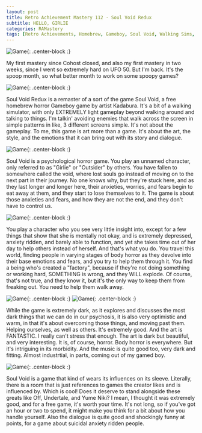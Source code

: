 ```yaml
---
layout: post
title: Retro Achievement Mastery 112 - Soul Void Redux
subtitle: HELLO, GIRLIE
categories: RAMastery
tags: [Retro Achievements, Homebrew, Gameboy, Soul Void, Walking Sims, Horror, Reviews]
---
```




![Game](https://imgur.com/HrhX2nN.png){: .center-block :}

My first mastery since Cohost closed, and also my first mastery in two weeks, since I went so extremely hard on UFO 50. But I'm back. It's the spoop month, so what better month to work on some spoopy games?


![Game](https://imgur.com/QKNTdRe.png){: .center-block :}

Soul Void Redux is a remaster of a sort of the game Soul Void, a free homebrew horror Gameboy game by artist Kadabura. It's a bit of a walking simulator, with only EXTREMELY light gameplay beyond walking around and talking to things. I'm talkin' avoiding enemies that walk across the screen in simple patterns in like, 3 different screens simple. It's not about the gameplay. To me, this game is art more than a game. It's about the art, the style, and the emotions that it can bring out with its story and dialogue.

![Game](https://imgur.com/d5LwlWw.png){: .center-block :}

Soul Void is a psychological horror game. You play an unnamed character, only referred to as "Girlie" or "Outsider" by others. You have fallen to somewhere called the void, where lost souls go instead of moving on to the next part in their journey. No one knows why, but they're stuck here, and as they last longer and longer here, their anxieties, worries, and fears begin to eat away at them, and they start to lose themselves to it. The game is about those anxieties and fears, and how they are not the end, and they don't have to control us.

![Game](https://imgur.com/bxP3X2d.png){: .center-block :}

You play a character who you see very little insight into, except for a few things that show that she is mentally not okay, and is extremely depressed, anxiety ridden, and barely able to function, and yet she takes time out of her day to help others instead of herself. And that's what you do. You travel this world, finding people in varying stages of body horror as they devolve into their base emotions and fears, and you try to help them through it. You find a being who's created a "factory", because if they're not doing something or working hard, SOMETHING is wrong, and they WILL explode. Of course, that's not true, and they know it, but it's the only way to keep them from freaking out. You need to help them walk away.

![Game](https://imgur.com/JdI5QXf.png){: .center-block :}
![Game](https://imgur.com/JpNywOC.png){: .center-block :}

While the game is extremely dark, as it explores and discusses the most dark things that we can do in our psychosis, it is also very optimistic and warm, in that it's about overcoming those things, and moving past them. Helping ourselves, as well as others. It's extremely good. And the art is FANTASTIC. I really can't stress that enough. The art is dark but beautiful, and very interesting. It is, of course, horror. Body horror is everywhere. But it's intriguing in its morbidity. And the music is quite good too, very dark and fitting. Almost industrtial, in parts, coming out of my gamed boy.

![Game](https://imgur.com/5eypwEQ.png){: .center-block :}

Soul Void is a game that kind of wears its influences on its sleeve. Literally, there is a room that is just references to games the creator likes and is influenced by. Which is cool! Does it deserve to stand alongside these greats like Off, Undertale, and Yume Niki? I mean, I thought it was extremely good, and for a free game, it's worth your time. It's not long, so if you've got an hour or two to spend, it might make you think for a bit about how you handle yourself. Also the dialogue is quite good and shockingly funny at points, for a game about suicidal anxiety ridden people.